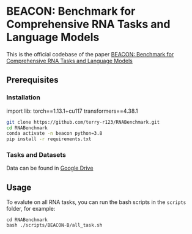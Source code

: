 # BEACON: Benchmark for Comprehensive RNA Tasks and Language Models

This is the official codebase of the paper [BEACON: Benchmark for Comprehensive RNA Tasks and Language Models]()

## Prerequisites

### Installation
import lib:
torch==1.13.1+cu117
transformers==4.38.1


```bash
git clone https://github.com/terry-r123/RNABenchmark.git
cd RNABenchmark
conda activate -n beacon python=3.8
pip install -r requirements.txt
```

### Tasks and Datasets

Data can be found in [Google Drive](https://drive.google.com/drive/folders/1455JIOGV5X96CCgxCT-QgVu0xbXFz72X?usp=sharing)



## Usage
To evalute on all RNA tasks, you can run the bash scripts in the `scripts` folder, for example:
```
cd RNABenchmark
bash ./scripts/BEACON-B/all_task.sh
```

